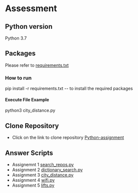 # Assessment

## Python version
  Python 3.7
  
## Packages
Please refer to [requirements.txt](https://github.com/MrRobo-t/Assignment/blob/main/requirements.txt)
### How to run
pip install -r requirements.txt -- to install the required packages
#### Execute File Example
python3 city_distance.py 

## Clone Repository
- Click on the link to clone repository [Python-assignment](https://github.com/MrRobo-t/Python-assignment.git)

## Answer Scripts
- Assignemnt 1 [search_repos.py](https://github.com/MrRobo-t/Assignment/blob/main/search_repos.py)
- Assignment 2 [dictionary_search.py](https://github.com/MrRobo-t/Assignment/blob/main/dictionary_search.py)
- Assignment 3 [city_distance.py](https://github.com/MrRobo-t/Assignment/blob/main/city_distance.py)
- Assignment 4 [wifi.py](https://github.com/MrRobo-t/Assignment/blob/main/wifi.py)
- Assignment 5 [lifts.py](https://github.com/MrRobo-t/Assignment/blob/main/lifts.py)

